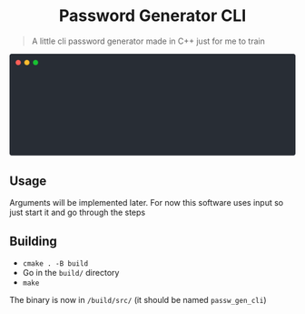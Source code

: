 <h1 align="center">Password Generator CLI</h1>

> A little cli password generator made in C++ just for me to train

<p align="center">
    <img src=".readme/presentation.svg">
</p>

## Usage

Arguments will be implemented later. For now this software uses input so just start it and go through the steps

## Building

- `cmake . -B build`
- Go in the `build/` directory
- `make`

The binary is now in `/build/src/` (it should be named `passw_gen_cli`)